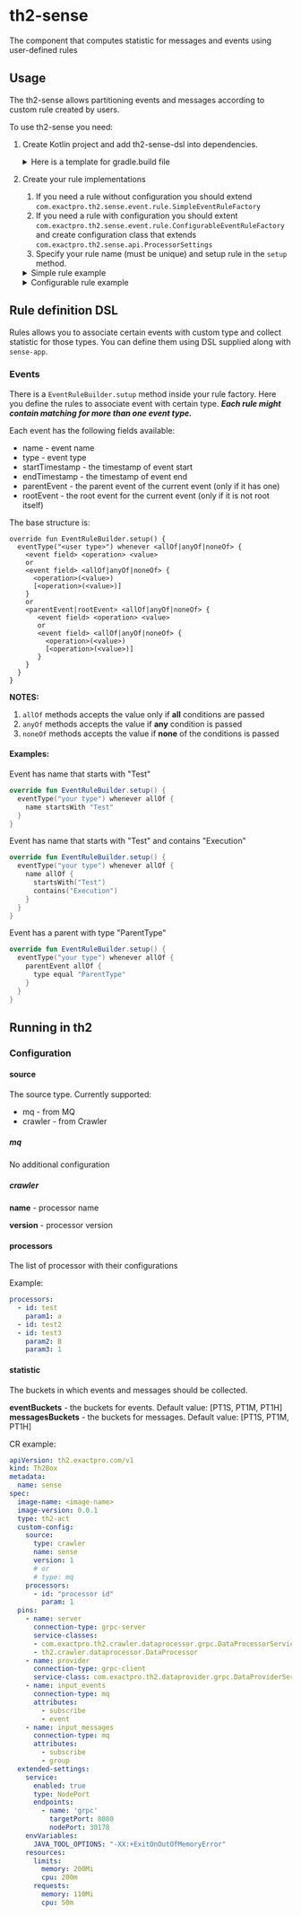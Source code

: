 # th2-sense

The component that computes statistic for messages and events using user-defined rules

## Usage

The th2-sense allows partitioning events and messages according to custom rule created by users.

To use th2-sense you need:

1. Create Kotlin project and add th2-sense-dsl into dependencies.
    <details>
      <summary>Here is a template for gradle.build file</summary>

    ```groovy
    plugins {
        id 'org.jetbrains.kotlin.jvm' version '1.6.21'
        id 'application'
        id 'com.palantir.docker' version '0.25.0'
        id 'org.jetbrains.kotlin.kapt' version '1.6.21'
    }
   
    ext {
       sense_version = '0.0.1'
    }
    
    dependencies {
        implementation "com.exactpro.th2:sense-dsl:${sense_version}"
        runtimeOnly "com.exactpro.th2:sense-app:${sense_version}"
    
        compileOnly 'com.google.auto.service:auto-service-annotations:1.0.1'
        kapt 'com.google.auto.service:auto-service:1.0.1'
    }
    
    applicationName = 'service'
    
    distTar {
        archiveFileName.set("${applicationName}.tar")
    }
    
    dockerPrepare {
        dependsOn distTar
    }
    
    docker {
        copySpec.from(tarTree("$buildDir/distributions/${applicationName}.tar"))
    }
    
    application {
        mainClass.set('com.exactpro.th2.sense.app.bootstrap.Main')
    }
    ```
   </details>
2. Create your rule implementations
   1. If you need a rule without configuration you should extend `com.exactpro.th2.sense.event.rule.SimpleEventRuleFactory`
   2. If you need a rule with configuration you should extent `com.exactpro.th2.sense.event.rule.ConfigurableEventRuleFactory`
      and create configuration class that extends `com.exactpro.th2.sense.api.ProcessorSettings`
   3. Specify your rule name (must be unique) and setup rule in the `setup` method.
   <details>
     <summary>Simple rule example</summary>
    
    ```kotlin
    @AutoService(EventProcessorFactory::class)
    class YourRuleFactory : SimpleEventRuleFactory("rule name") {
       override fun EventRuleBuilder.setup() {
         // rule setup
       }
    }
    ```
   </details>

   <details>
     <summary>Configurable rule example</summary>

    ```kotlin
    class YourConfiguration(val param: Int) : ProcessorSettings()

    @AutoService(EventProcessorFactory::class)
    class YourRuleFactory : ConfigurableEventRuleFactory<YourConfiguration>("rule name") {
       override fun EventRuleBuilder.setup(settings: YourConfiguration) {
         // rule setup. The configuration is available
       }
    }
    ```
   </details>

## Rule definition DSL

Rules allows you to associate certain events with custom type and collect statistic for those types.
You can define them using DSL supplied along with `sense-app`.

### Events

There is a `EventRuleBuilder.sutup` method inside your rule factory.
Here you define the rules to associate event with certain type.
**_Each rule might contain matching for more than one event type._**

Each event has the following fields available:
+ name - event name
+ type - event type
+ startTimestamp - the timestamp of event start
+ endTimestamp - the timestamp of event end
+ parentEvent - the parent event of the current event (only if it has one)
+ rootEvent - the root event for the current event (only if it is not root itself)

The base structure is:
```
override fun EventRuleBuilder.setup() {
  eventType("<user type>") whenever <allOf|anyOf|noneOf> {
    <event field> <operation> <value>
    or
    <event field> <allOf|anyOf|noneOf> {
      <operation>(<value>)
      [<operation>(<value>)]
    }
    or
    <parentEvent|rootEvent> <allOf|anyOf|noneOf> {
       <event field> <operation> <value>
       or
       <event field> <allOf|anyOf|noneOf> {
         <operation>(<value>)
         [<operation>(<value>)]
       }
    }
  }
}
```

**NOTES:**

1. `allOf` methods accepts the value only if **all** conditions are passed
2. `anyOf` methods accepts the value if **any** condition is passed
3. `noneOf` methods accepts the value if **none** of the conditions is passed

#### Examples:

Event has name that starts with "Test"

```kotlin
override fun EventRuleBuilder.setup() {
  eventType("your type") whenever allOf {
    name startsWith "Test"
  }
}
```

Event has name that starts with "Test" and contains "Execution"
```kotlin
override fun EventRuleBuilder.setup() {
  eventType("your type") whenever allOf {
    name allOf {
      startsWith("Test")
      contains("Execution")
    }
  }
}
```

Event has a parent with type "ParentType"
```kotlin
override fun EventRuleBuilder.setup() {
  eventType("your type") whenever allOf {
    parentEvent allOf {
      type equal "ParentType"
    }
  }
}
```

## Running in th2

### Configuration

#### source

The source type. Currently supported:
+ mq - from MQ
+ crawler - from Crawler

##### mq

No additional configuration

##### crawler

**name** - processor name

**version** - processor version

#### processors

The list of processor with their configurations

Example:

```yaml
processors:
  - id: test
    param1: a
  - id: test2
  - id: test3
    param2: B
    param3: 1
```

#### statistic

The buckets in which events and messages should be collected.

**eventBuckets** - the buckets for events. Default value: [PT1S, PT1M, PT1H]
**messagesBuckets** - the buckets for messages. Default value: [PT1S, PT1M, PT1H]

CR example:

```yaml
apiVersion: th2.exactpro.com/v1
kind: Th2Box
metadata:
  name: sense
spec:
  image-name: <image-name>
  image-version: 0.0.1
  type: th2-act
  custom-config:
    source:
      type: crawler
      name: sense
      version: 1
      # or
      # type: mq
    processors:
      - id: "processor id"
        param: 1
  pins:
    - name: server
      connection-type: grpc-server
      service-classes:
      - com.exactpro.th2.crawler.dataprocessor.grpc.DataProcessorService
      - th2.crawler.dataprocessor.DataProcessor
    - name: provider
      connection-type: grpc-client
      service-class: com.exactpro.th2.dataprovider.grpc.DataProviderService
    - name: input_events
      connection-type: mq
      attributes:
        - subscribe
        - event
    - name: input_messages
      connection-type: mq
      attributes:
        - subscribe
        - group
  extended-settings:
    service:
      enabled: true
      type: NodePort
      endpoints:
        - name: 'grpc'
          targetPort: 8080
          nodePort: 30178
    envVariables:
      JAVA_TOOL_OPTIONS: "-XX:+ExitOnOutOfMemoryError"
    resources:
      limits:
        memory: 200Mi
        cpu: 200m
      requests:
        memory: 110Mi
        cpu: 50m

```